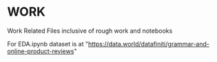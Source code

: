 # WORK 
Work Related Files inclusive of rough work and notebooks

For EDA.ipynb dataset is at "https://data.world/datafiniti/grammar-and-online-product-reviews"
